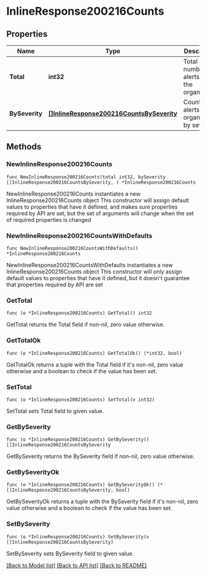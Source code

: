 # InlineResponse200216Counts

## Properties

Name | Type | Description | Notes
------------ | ------------- | ------------- | -------------
**Total** | **int32** | Total number of alerts on the organization | 
**BySeverity** | [**[]InlineResponse200216CountsBySeverity**](InlineResponse200216CountsBySeverity.md) | Counts of alerts on organization by severity | 

## Methods

### NewInlineResponse200216Counts

`func NewInlineResponse200216Counts(total int32, bySeverity []InlineResponse200216CountsBySeverity, ) *InlineResponse200216Counts`

NewInlineResponse200216Counts instantiates a new InlineResponse200216Counts object
This constructor will assign default values to properties that have it defined,
and makes sure properties required by API are set, but the set of arguments
will change when the set of required properties is changed

### NewInlineResponse200216CountsWithDefaults

`func NewInlineResponse200216CountsWithDefaults() *InlineResponse200216Counts`

NewInlineResponse200216CountsWithDefaults instantiates a new InlineResponse200216Counts object
This constructor will only assign default values to properties that have it defined,
but it doesn't guarantee that properties required by API are set

### GetTotal

`func (o *InlineResponse200216Counts) GetTotal() int32`

GetTotal returns the Total field if non-nil, zero value otherwise.

### GetTotalOk

`func (o *InlineResponse200216Counts) GetTotalOk() (*int32, bool)`

GetTotalOk returns a tuple with the Total field if it's non-nil, zero value otherwise
and a boolean to check if the value has been set.

### SetTotal

`func (o *InlineResponse200216Counts) SetTotal(v int32)`

SetTotal sets Total field to given value.


### GetBySeverity

`func (o *InlineResponse200216Counts) GetBySeverity() []InlineResponse200216CountsBySeverity`

GetBySeverity returns the BySeverity field if non-nil, zero value otherwise.

### GetBySeverityOk

`func (o *InlineResponse200216Counts) GetBySeverityOk() (*[]InlineResponse200216CountsBySeverity, bool)`

GetBySeverityOk returns a tuple with the BySeverity field if it's non-nil, zero value otherwise
and a boolean to check if the value has been set.

### SetBySeverity

`func (o *InlineResponse200216Counts) SetBySeverity(v []InlineResponse200216CountsBySeverity)`

SetBySeverity sets BySeverity field to given value.



[[Back to Model list]](../README.md#documentation-for-models) [[Back to API list]](../README.md#documentation-for-api-endpoints) [[Back to README]](../README.md)


